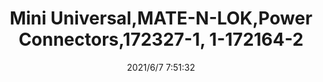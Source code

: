 ﻿---
layout: post 
title: Mini Universal,MATE-N-LOK,Power Connectors,172327-1, 1-172164-2
tags: GRE 1301
categories: housing-terminal
overview: reference AMP 172327-1, 1-172164-2, MATE-N-LOK
series: 
part_number: 0570-1
thumb_img: 
image: static/202106/570-20210607.jpg
date: 2021/6/7 7:51:32
---



